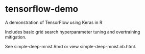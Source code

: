 # tensorflow-demo
A demonstration of TensorFlow using Keras in R

Includes basic grid search hyperparameter tuning and overtraining mitigation.

See simple-deep-mnist.Rmd or view simple-deep-mnist.nb.html.
